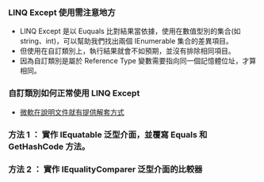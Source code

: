 ### LINQ Except 使用需注意地方

- LINQ Except 是以 Euquals 比對結果當依據，使用在數值型別的集合(如string、int)，可以幫助我們找出兩個 IEnumerable<T> 集合的差異項目。
- 但使用在自訂類別上，執行結果就會不如預期，並沒有排除相同項目。
- 因為自訂類別是屬於 Reference Type 變數需要指向同一個記憶體位址，才算相同。

### 自訂類別如何正常使用 LINQ Except 

- [微軟在說明文件就有提供解套方式](https://docs.microsoft.com/zh-tw/dotnet/api/system.linq.enumerable.except?view=netframework-4.8#code-try-1)

### 方法 1 ： 實作 IEquatable 泛型介面，並覆寫 Equals 和 GetHashCode 方法。

### 方法 2 ： 實作 IEqualityComparer 泛型介面的比較器